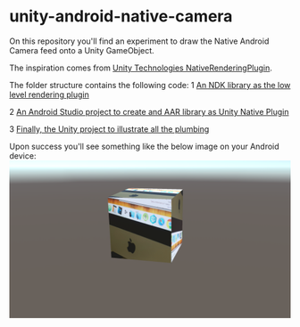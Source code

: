 # unity-android-native-camera

On this repository you'll find an experiment to draw the Native Android Camera feed onto a Unity GameObject.

The inspiration comes from [Unity Technologies NativeRenderingPlugin](https://bitbucket.org/Unity-Technologies/graphicsdemos/src/364ac57cea5c197ca9b7015ba29dcc1ff94c9f61/NativeRenderingPlugin/).

The folder structure contains the following code:
1 [An NDK library as the low level rendering plugin](NativeCameraPlugin)

2 [An Android Studio project to create and AAR library as Unity Native Plugin](UnityAndroidCameraPlugin)

3 [Finally, the Unity project to illustrate all the plumbing](UnityAndroidCamera)

Upon success you'll see something like the below image on your Android device:
![Screenshot](screen.png)
